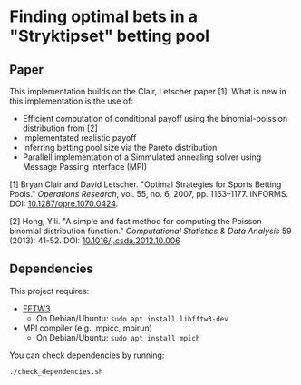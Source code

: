 # Finding optimal bets in a "Stryktipset" betting pool

## Paper
This implementation builds on the Clair, Letscher paper [1]. What is new in this implementation is the use of: 
- Efficient computation of conditional payoff using the binomial-poission distribution from [2]
- Implementated realistic payoff
- Inferring betting pool size via the Pareto distribution
- Parallell implementation of a Simmulated annealing solver using Message Passing Interface (MPI)

[1] Bryan Clair and David Letscher. "Optimal Strategies for Sports Betting Pools." *Operations Research*, vol. 55, no. 6, 2007, pp. 1163–1177. INFORMS. DOI: [10.1287/opre.1070.0424](https://doi.org/10.1287/opre.1070.0424).

[2] Hong, Yili. "A simple and fast method for computing the Poisson binomial distribution function." *Computational Statistics & Data Analysis* 59 (2013): 41-52. DOI: [10.1016/j.csda.2012.10.006](https://doi.org/10.1016/j.csda.2012.10.006)

## Dependencies

This project requires:

- [FFTW3](http://www.fftw.org/)
  - On Debian/Ubuntu: `sudo apt install libfftw3-dev`
- MPI compiler (e.g., mpicc, mpirun)
  - On Debian/Ubuntu: `sudo apt install mpich`

You can check dependencies by running:

```bash
./check_dependencies.sh
